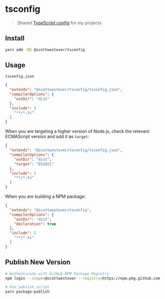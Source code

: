 # tsconfig

> Shared [TypeScript config](https://www.typescriptlang.org/docs/handbook/tsconfig-json.html) for my projects

## Install

```bash
yarn add -DE @scottwestover/tsconfig
```

## Usage

`tsconfig.json`

```json
{
  "extends": "@scottwestover/tsconfig/tsconfig.json",
  "compilerOptions": {
    "outDir": "dist"
  },
  "include": [
    "**/*.ts"
  ]
}
```

When you are targeting a higher version of Node.js, check the relevant ECMAScript version and add it as `target`:

```json
{
  "extends": "@scottwestover/tsconfig/tsconfig.json",
  "compilerOptions": {
    "outDir": "dist",
    "target": "ES2021"
  },
  "include": [
    "**/*.ts"
  ]
}
```

When you are building a NPM package:

```json
{
  "extends": "@scottwestover/tsconfig",
  "compilerOptions": {
    "outDir": "dist",
    "declaration": true
  },
  "include": [
    "**/*.ts"
  ]
}
```

## Publish New Version

```bash
# Authenticate with GitHub NPM Package Registry
npm login --scope=@scottwestover --registry=https://npm.pkg.github.com

# Run publish script
yarn package-publish
```
